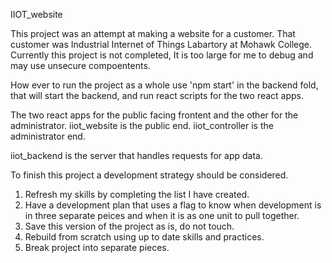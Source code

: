 




IIOT_website 

This project was an attempt at making a website for a customer. 
That customer was Industrial Internet of Things Labartory at Mohawk College.
Currently this project is not completed, It is too large for me to debug and may use unsecure compoentents. 

How ever to run the project as a whole use 'npm start' in the backend fold, that will start the backend, and run 
react scripts for the two react apps. 

The two react apps for the public facing frontent and the other for the administrator. 
iiot_website is the public end.
iiot_controller is the administrator end. 

iiot_backend is the server that handles requests for app data. 



To finish this project a development strategy should be considered.




1. Refresh my skills by completing the list I have created. 
2. Have a development plan that uses a flag to know when development is in three separate peices and when it is as one unit to pull together. 
4. Save this version of the project as is, do not touch.
3. Rebuild from scratch using up to date skills and practices. 
5. Break project into separate pieces. 



